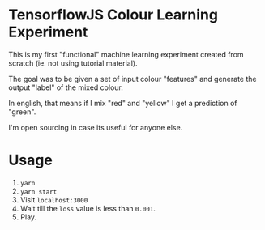 # TensorflowJS Colour Learning Experiment

This is my first "functional" machine learning experiment created from scratch (ie. not using tutorial material).

The goal was to be given a set of input colour "features" and generate the output "label" of the mixed colour.

In english, that means if I mix "red" and "yellow" I get a prediction of "green".

I'm open sourcing in case its useful for anyone else.

# Usage

1. `yarn`
2. `yarn start`
3. Visit `localhost:3000`
4. Wait till the `loss` value is less than `0.001`.
5. Play.